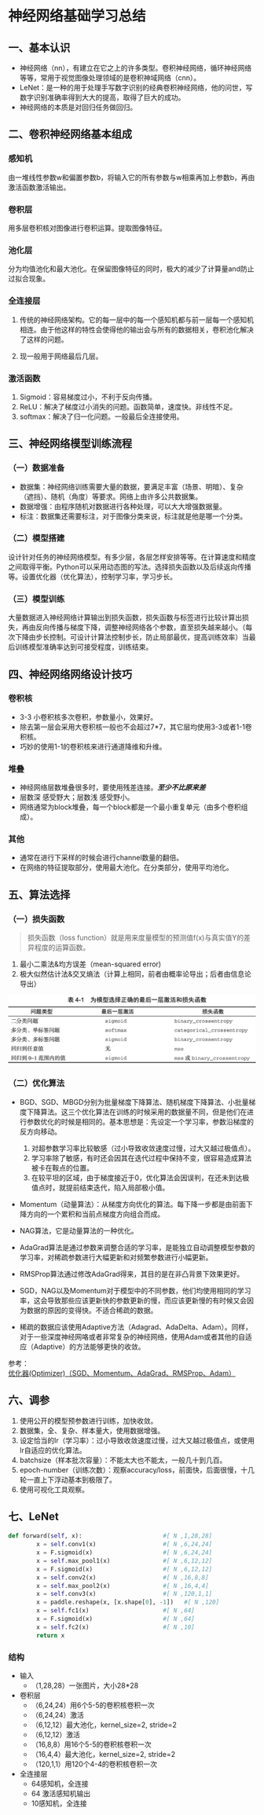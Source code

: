 # 神经网络基础学习总结

## 一、基本认识

- 神经网络（nn），有建立在它之上的许多类型。卷积神经网络，循环神经网络等等，常用于视觉图像处理领域的是卷积神域网络（cnn）。
- LeNet：是一种的用于处理手写数字识别的经典卷积神经网络，他的问世，写数字识别准确率得到大大的提高，取得了巨大的成功。
- 神经网络的本质是对回归任务做回归。

## 二、卷积神经网络基本组成

### 感知机

由一堆线性参数w和偏置参数b，将输入它的所有参数与w相乘再加上参数b，再由激活函数激活输出。

### 卷积层

用多层卷积核对图像进行卷积运算。提取图像特征。

### 池化层

分为均值池化和最大池化。在保留图像特征的同时，极大的减少了计算量and防止过拟合现象。

### 全连接层

1. 传统的神经网络架构。它的每一层中的每一个感知机都与前一层每一个感知机相连。由于他这样的特性会使得他的输出会与所有的数据相关，卷积池化解决了这样的问题。

2. 现一般用于网络最后几层。

### 激活函数

1. Sigmoid：容易梯度过小，不利于反向传播。
2. ReLU：解决了梯度过小消失的问题。函数简单，速度快。非线性不足。
3. softmax：解决了归一化问题。一般最后全连接使用。

## 三、神经网络模型训练流程

### （一）数据准备

- 数据集：神经网络训练需要大量的数据，要满足丰富（场景、明暗）、复杂（遮挡）、随机（角度）等要求。网络上由许多公共数据集。
- 数据增强：由程序随机对数据进行各种处理，可以大大增强数据量。
- 标注：数据集还需要标注，对于图像分类来说，标注就是他是哪一个分类。

### （二）模型搭建

设计针对任务的神经网络模型。有多少层，各层怎样安排等等。在计算速度和精度之间取得平衡。Python可以采用动态图的写法。选择损失函数以及后续返向传播等。设置优化器（优化算法），控制学习率，学习步长。

### （三）模型训练

大量数据进入神经网络计算输出到损失函数，损失函数与标签进行比较计算出损失，再由反向传播与梯度下降，调整神经网络各个参数，直至损失越来越小。（每次下降由步长控制。可设计计算法控制步长，防止局部最优，提高训练效率）当最后训练模型准确率达到可接受程度，训练结束。

## 四、神经网络网络设计技巧

### 卷积核

- 3-3 小卷积核多次卷积，参数量小，效果好。
- 除去第一层会采用大卷积核一般也不会超过7*7，其它层均使用3-3或者1-1卷积核。
- 巧妙的使用1-1的卷积核来进行通道降维和升维。

### 堆叠

- 神经网络层数堆叠很多时，要使用残差连接。***至少不比原来差***
- 层数深 感受野大；层数浅 感受野小。
- 网络通常为block堆叠，每一个block都是一个最小重复单元（由多个卷积组成）。

### 其他

- 通常在进行下采样的时候会进行channel数量的翻倍。
- 在网络的特征提取部分，使用最大池化。在分类部分，使用平均池化。

## 五、算法选择

### （一）损失函数

>损失函数（loss function）就是用来度量模型的预测值f(x)与真实值Y的差异程度的运算函数。

1. 最小二乘法&均方误差（mean-squared error)
2. 极大似然估计法&交叉熵法（计算上相同，前者由概率论导出；后者由信息论导出）

![激活和损失函数选择指导](激活和损失函数选择指导.png)

### （二）优化算法

- BGD、SGD、MBGD分别为批量梯度下降算法、随机梯度下降算法、小批量梯度下降算法。这三个优化算法在训练的时候采用的数据量不同，但是他们在进行参数优化的时候是相同的。基本思想是：先设定一个学习率，参数沿梯度的反方向移动。
  1. 对超参数学习率比较敏感（过小导致收敛速度过慢，过大又越过极值点）。
  2. 学习率除了敏感，有时还会因其在迭代过程中保持不变，很容易造成算法被卡在鞍点的位置。
  3. 在较平坦的区域，由于梯度接近于0，优化算法会因误判，在还未到达极值点时，就提前结束迭代，陷入局部极小值。

- Momentum（动量算法）：从梯度方向优化的算法。每下降一步都是由前面下降方向的一个累积和当前点梯度方向组合而成。

- NAG算法，它是动量算法的一种优化。

- AdaGrad算法是通过参数来调整合适的学习率，是能独立自动调整模型参数的学习率，对稀疏参数进行大幅更新和对频繁参数进行小幅更新。

- RMSProp算法通过修改AdaGrad得来，其目的是在非凸背景下效果更好。

- SGD，NAG以及Momentum对于模型中的不同参数，他们均使用相同的学习率，这会导致那些应该更新快的参数更新的慢，而应该更新慢的有时候又会因为数据的原因的变得快。不适合稀疏的数据。

- 稀疏的数据应该使用Adaptive方法（Adagrad、AdaDelta、Adam）。同样，对于一些深度神经网咯或者非常复杂的神经网络，使用Adam或者其他的自适应（Adaptive）的方法能够更快的收敛。

参考：[优化器(Optimizer)（SGD、Momentum、AdaGrad、RMSProp、Adam）](https://blog.csdn.net/tcn760/article/details/123965374/)

## 六、调参

1. 使用公开的模型预参数进行训练，加快收敛。
2. 数据集，全、复杂、样本量大，使用数据增强。
3. 设定恰当的lr（学习率）：过小导致收敛速度过慢，过大又越过极值点，或使用lr自适应的优化算法。
4. batchsize（样本批次容量）：不能太大也不能太，一般几十到几百。
5. epoch-number（训练次数）：观察accuracy/loss，前面快，后面很慢，十几轮一直上下浮动基本到极限了。
6. 使用可视化工具观察。

## 七、LeNet

```Python
def forward(self, x):                       #[ N ,1,28,28]
        x = self.conv1(x)                   #[ N ,6,24,24]
        x = F.sigmoid(x)                    #[ N ,6,24,24]
        x = self.max_pool1(x)               #[ N ,6,12,12]
        x = F.sigmoid(x)                    #[ N ,6,12,12]
        x = self.conv2(x)                   #[ N ,16,8,8]
        x = self.max_pool2(x)               #[ N ,16,4,4]
        x = self.conv3(x)                   #[ N ,120,1,1]
        x = paddle.reshape(x, [x.shape[0], -1])   #[ N ,120]
        x = self.fc1(x)                     #[ N ,64]
        x = F.sigmoid(x)                    #[ N ,64]
        x = self.fc2(x)                     #[ N ,10]
        return x
```

### **结构**

- 输入
  - （1,28,28）一张图片，大小28*28
- 卷积层
  - （6,24,24）用6个5-5的卷积核卷积一次
  - （6,24,24）激活
  - （6,12,12）最大池化，kernel_size=2, stride=2
  - （6,12,12）激活
  - （16,8,8）用16个5-5的卷积核卷积一次
  - （16,4,4）最大池化，kernel_size=2, stride=2
  - （120,1,1）用120个4-4的卷积核卷积一次
- 全连接层
  - 64感知机，全连接
  - 64 激活感知机输出
  - 10感知机，全连接
